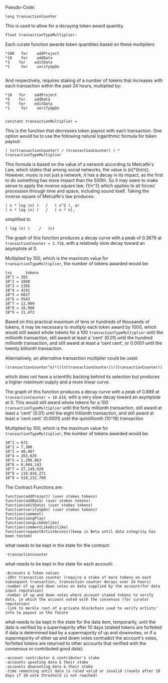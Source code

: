 
Pseudo-Code:

```
long transactionCounter
```
This is used to allow for a decaying token award quantity.
```
float transactionTypeMultiplier:
```
Each curate function awards token quantities based on these multipliers
```
*100   for    addProject
*10    for    addData
*3    for    editData
*1     for    verifyUpDn
            
```
And respectively, requires staking of a number of tokens that increases with each transaction within the past 24 hours, multiplied by:
```
*10   for    addProject
*5    for    addData
*5    for    editData
*1     for    verifyUpDn
            
```

```
constant transactionMultiplier =
```
This is the function that decreases token payout with each transaction. One option would be to use the following natural logarithmic formula for token payout:
```
( ln(transactionCounter) / (transactionCounter) ) * transactionTypeMultiplier
```

This formula is based on the value of a network according to Metcalfe's Law, which states that among social networks, the value is (n)*(ln(n)). However, music is not just a network, it has a decay in its impact, as the first to do something has more impact than the 500th. So it may seem to make sense to apply the inverse square law, (1/n^2) which applies to all forces' procession through time and space, including sound itself. Taking the inverse square of Metcalfe's law produces:
```
( n * log (n) )   /   ( n^2 ), or
( n * log (n) )   /   ( n * n), 
```
simplified to
```
( log (n) )    /   (n)
```

The graph of this function produces a decay curve with a peak of 0.3679 at `transactionCounter = 2.718`, with a relatively slow decay toward an asymptote at 0.

Multiplied by 100, which is the maximum value for `transactionTypeMultiplier`, the number of tokens awarded would be:
```
txs      tokens
10^1 = 265
10^2 = 1060
10^3 = 2385
10^4 = 4241
10^5 = 6627
10^6 = 9543
10^7 = 12,989
10^8 = 16,966
10^9 = 21,472
```
Based on this practical maximum of tens or hundreds of thousands of tokens, it may be necessary to multiply each token award by 1000, which would still award whole tokens for a 100 `transactionTypeMultiplier` until the millionth transaction, still award at least a 'cent' (0.01) until the hundred millionth transaction, and still award at least a 'cent cent', or 0.0001 until the twenty billionth transaction. 

Alternatively, an alternative transaction multiplier could be used:
```
(transactionCounter^e)*((ln(transactionCounter))/(transactionCounter))
```
which does not have a scientific backing behind its selection but produces a higher maximum supply and a more linear curve.

The graph of this function produces a decay curve with a peak of 0.869 at `transactionCounter = 10.616`, with a very slow decay toward an asymptote at 0. This would still award whole tokens for a 100 `transactionTypeMultiplier` until the forty millionth transaction, still award at least a 'cent' (0.01) until the eight trillionth transaction, and still award at least a 'cent cent' (0.0001) until the quintillionth (10^18) transaction

Multiplied by 100, which is the maximum value for `transactionTypeMultiplier`, the number of tokens awarded would be:
```   
10^1 = 672
10^2 = 7,388
10^3 = 48,487
10^4 = 263,025
10^5 = 1,296,863
10^6 = 6,044,143
10^7 = 27,149,929
10^8 = 118,834,271
10^9 = 510,232,799
```   

The Contract Functions are:

```
function(addProject) (user stakes tokens)
function(addData) (user stakes tokens)
function(editData) (user stakes tokens)
function(verifyUpDn) (user stakes tokens)
function(comment)
function(songPlay)
function(songLikeUnlike)
function(commentLikeDislike)
function(requestArtistAccess)(keep in Beta until data integrity has been tested)
```

what needs to be kept in the state for the contract:
```
-transactioncounter
```

what needs to be kept in the state for each account:
```
-Accounts & Token values
-24hr transaction counter (require a stake of more tokens on each subsequent transaction, transaction counter decays over 24 hours)
-number of up and down votes on data supplied by the account(for data input reputation)
-number of up and down votes where account staked tokens to verify data, in which the account voted with the consensus (for curator reputation)
-link to merkle root of a private blockchain used to verify artists' info to payout in the future
```

what needs to be kept in the state for the data item, temporarily, until the data is verified by a supermajority after 10 days (staked tokens are forfeited if data is determined bad by a supermajority of up and downvotes, or if a supermajority of other up and down votes contradict the account's votes, forfeited tokens are returned to other accounts that verified with the consensus or contributed good data):
```
-account contributor & contributor's stake
-accounts upvoting data & their stake
-accounts downvoting data & their stake
-time remaining until data is ruled valid or invalid (resets after 10 days if 10-vote threshold is not reached)
```
